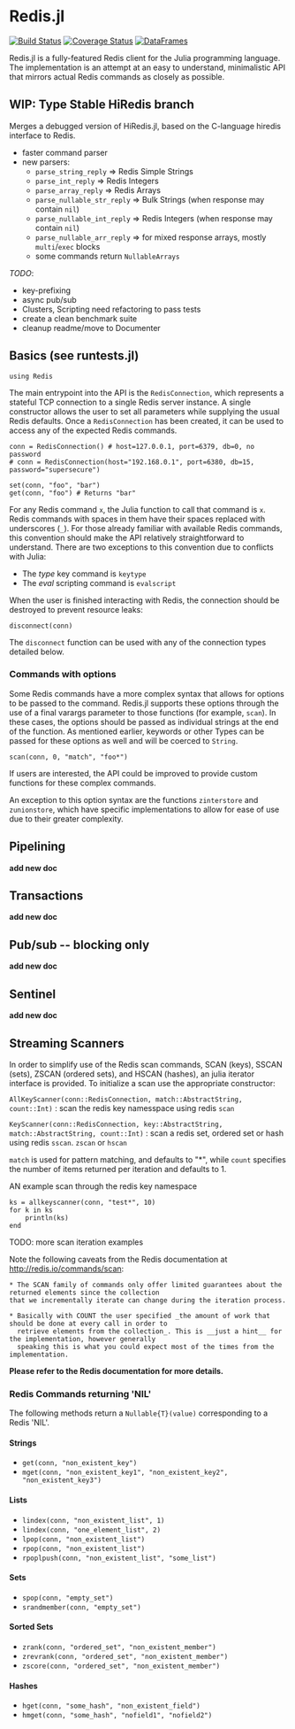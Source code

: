# Redis.jl


[![Build Status](https://travis-ci.org/merl-dev/Redis.jl.svg?branch=hiredis)](https://travis-ci.org/merl-dev/Redis.jl) [![Coverage Status](https://coveralls.io/repos/github/merl-dev/Redis.jl/badge.svg?branch=master)](https://coveralls.io/github/merl-dev/Redis.jl?branch=hiredis) [![DataFrames](http://pkg.julialang.org/badges/Redis_0.5.svg)](http://pkg.julialang.org/?pkg=Redis&ver=0.5)



Redis.jl is a fully-featured Redis client for the Julia programming language. The implementation is an attempt at an easy to understand, minimalistic API that mirrors actual Redis commands as closely as possible.

## WIP: Type Stable HiRedis branch
Merges a debugged version of HiRedis.jl, based on the C-language hiredis interface to Redis.
* faster command parser
* new parsers:
    * `parse_string_reply` => Redis Simple Strings
    * `parse_int_reply` => Redis Integers
    * `parse_array_reply` => Redis Arrays
    * `parse_nullable_str_reply` => Bulk Strings (when response may contain `nil`)
    * `parse_nullable_int_reply` => Redis Integers (when response may contain `nil`)
    * `parse_nullable_arr_reply` => for mixed response arrays, mostly `multi`/`exec` blocks
    * some commands return `NullableArrays`

_TODO_:
* key-prefixing
* async pub/sub
* Clusters, Scripting need refactoring to pass tests
* create a clean benchmark suite
* cleanup readme/move to Documenter

## Basics (see runtests.jl)

```
using Redis
```

The main entrypoint into the API is the `RedisConnection`, which represents a stateful TCP connection to a single Redis server instance. A single constructor allows the user to set all parameters while supplying the usual Redis defaults. Once a `RedisConnection` has been created, it can be used to access any of the expected Redis commands.

```
conn = RedisConnection() # host=127.0.0.1, port=6379, db=0, no password
# conn = RedisConnection(host="192.168.0.1", port=6380, db=15, password="supersecure")

set(conn, "foo", "bar")
get(conn, "foo") # Returns "bar"
```

For any Redis command `x`, the Julia function to call that command is `x`. Redis commands with spaces in them have their spaces replaced with underscores (`_`). For those already familiar with available Redis commands, this convention should make the API relatively straightforward to understand. There are two exceptions to this convention due to conflicts with Julia:

* The _type_ key command is `keytype`
* The _eval_ scripting command is `evalscript`

When the user is finished interacting with Redis, the connection should be destroyed to prevent resource leaks:

```
disconnect(conn)
```

The `disconnect` function can be used with any of the connection types detailed below.

### Commands with options

Some Redis commands have a more complex syntax that allows for options to be passed to the command. Redis.jl supports these options through the use of a final varargs parameter to those functions (for example, `scan`). In these cases, the options should be passed as individual strings at the end of the function. As mentioned earlier, keywords or other Types can be passed for these options as well and will be coerced to `String`.

```
scan(conn, 0, "match", "foo*")
```

If users are interested, the API could be improved to provide custom functions for these complex commands.

An exception to this option syntax are the functions `zinterstore` and `zunionstore`, which have specific implementations to allow for ease of use due to their greater complexity.

## Pipelining

**add new doc**

## Transactions

**add new doc**

## Pub/sub -- blocking only

**add new doc**

## Sentinel

**add new doc**

## Streaming Scanners

In order to simplify use of the Redis scan commands, SCAN (keys), SSCAN (sets), ZSCAN (ordered sets), and HSCAN (hashes), an julia iterator interface is provided. To initialize a scan use the appropriate constructor:

`AllKeyScanner(conn::RedisConnection, match::AbstractString, count::Int)` : scan the redis key namesspace using redis `scan`

`KeyScanner(conn::RedisConnection, key::AbstractString, match::AbstractString, count::Int)` : scan a redis set, ordered set or hash using redis `sscan`. `zscan` or `hscan`

`match` is used for pattern matching, and defaults to "\*",  while `count` specifies the number of items returned per iteration and defaults to 1.

AN example scan through the redis key namespace
```
ks = allkeyscanner(conn, "test*", 10)
for k in ks
    println(ks)
end
```
TODO:   more scan iteration examples

Note the following caveats from the Redis documentation at http://redis.io/commands/scan:

    * The SCAN family of commands only offer limited guarantees about the returned elements since the collection
    that we incrementally iterate can change during the iteration process.

    * Basically with COUNT the user specified _the amount of work that should be done at every call in order to
      retrieve elements from the collection_. This is __just a hint__ for the implementation, however generally
      speaking this is what you could expect most of the times from the implementation.

__Please refer to the Redis documentation for more details.__

### Redis Commands returning 'NIL'

The following methods return a `Nullable{T}(value)` corresponding to a Redis 'NIL'.

#### Strings
* `get(conn, "non_existent_key")`
* `mget(conn, "non_existent_key1", "non_existent_key2", "non_existent_key3")`

#### Lists
* `lindex(conn, "non_existent_list", 1)`
* `lindex(conn, "one_element_list", 2)`
* `lpop(conn, "non_existent_list")`
* `rpop(conn, "non_existent_list")`
* `rpoplpush(conn, "non_existent_list", "some_list")`

#### Sets
* `spop(conn, "empty_set")`
* `srandmember(conn, "empty_set")`

#### Sorted Sets
* `zrank(conn, "ordered_set", "non_existent_member")`
* `zrevrank(conn, "ordered_set", "non_existent_member")`
* `zscore(conn, "ordered_set", "non_existent_member")`

#### Hashes
* `hget(conn, "some_hash", "non_existent_field")`
* `hmget(conn, "some_hash", "nofield1", "nofield2")`
